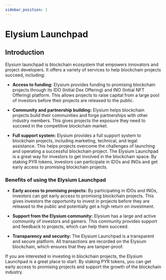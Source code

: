 ```yaml
---
sidebar_position: 1
---
```


# Elysium Launchpad

## Introduction

Elysium launchpad is blockchain ecosystem that empowers innovators and project developers. It offers a variety of services to help blockchain projects succeed, including:

- **Access to funding:** Elysium provides funding to promising blockchain projects through its IDO (Initial Dex Offering) and INO (Initial NFT Offering) platform. This allows projects to raise capital from a large pool of investors before their projects are released to the public.

- **Community and partnership building:** Elysium helps blockchain projects build their communities and forge partnerships with other industry members. This gives projects the exposure they need to succeed in the competitive blockchain market.

- **Full support system:** Elysium provides a full support system to blockchain projects, including marketing, technical, and legal assistance. This helps projects overcome the challenges of launching and operating a successful blockchain project.
  The Elysium Launchpad is a great way for investors to get involved in the blockchain space. By staking PYR tokens, investors can participate in IDOs and INOs and get early access to promising blockchain projects.

### Benefits of using the Elysium Launchpad

- **Early access to promising projects:** By participating in IDOs and INOs, investors can get early access to promising blockchain projects. This gives investors the opportunity to invest in projects before they are released to the public and potentially get a high return on investment.

- **Support from the Elysium community:** Elysium has a large and active community of investors and gamers. This community provides support and feedback to projects, which can help them succeed.

- **Transparency and security:** The Elysium Launchpad is a transparent and secure platform. All transactions are recorded on the Elysium blockchain, which ensures that they are tamper-proof.

If you are interested in investing in blockchain projects, the Elysium Launchpad is a great place to start. By staking PYR tokens, you can get early access to promising projects and support the growth of the blockchain industry.
